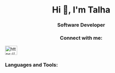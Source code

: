 <h1 align="center">Hi 👋, I'm Talha</h1>
<h3 align="center">Software Developer</h3>

<h3 align="center">Connect with me:</h3>
<p align="left">
<a href="https://twitter.com/https://x.com/thexalha" target="blank"><img align="center" src="https://raw.githubusercontent.com/rahuldkjain/github-profile-readme-generator/master/src/images/icons/Social/twitter.svg" alt="https://x.com/thexalha" height="30" width="40" /></a>
</p>

<h3 align="left">Languages and Tools:</h3>


